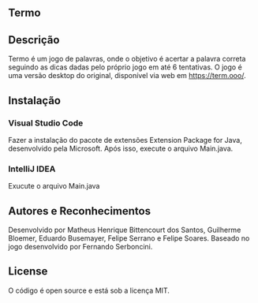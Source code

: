## Termo

## Descrição
Termo é um jogo de palavras, onde o objetivo é acertar a palavra correta seguindo as dicas dadas pelo próprio jogo em até 6 tentativas. O jogo é uma versão desktop do original, disponível via web em https://term.ooo/.

## Instalação

### Visual Studio Code
Fazer a instalação do pacote de extensões Extension Package for Java, desenvolvido pela Microsoft. Após isso, execute o arquivo Main.java.

### IntelliJ IDEA
Exucute o arquivo Main.java

## Autores e Reconhecimentos
Desenvolvido por Matheus Henrique Bittencourt dos Santos, Guilherme Bloemer, Eduardo Busemayer, Felipe Serrano e Felipe Soares. Baseado no jogo desenvolvido por Fernando Serboncini.

## License
O código é open source e está sob a licença MIT.
